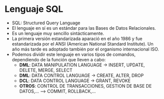 # Lenguaje SQL
- SQL: Structured Query Language
- El lenguaje en sí es un estándar para las Bases de Datos Relacionales.
- Es un lenguaje muy sencillo sintácticamente.
- La primera versión estandarizada aparació en el año 1986 y fue estandarizada por el ANSI (American National Standard Institute). Un año más tarde es adoptado también por el organismo internacional ISO.
- Podemos dividir este lenguaje en varios tipos de comandos, dependiendo de la función que lleven a cabo:
    - **DML**: DATA MANIPULATION LANGUAGE -> INSERT, UPDATE, DELETE, MERGE, SELECT
    - **DML**: DATA CONTROL LANGUAGE -> CREATE, ALTER, DROP
    - **DCL**: DATA CONTROL LANGUAGE -> GRANT, REVOKE
    - **OTROS**: CONTROL DE TRANSACCIONES, GESTION DE BASE DE DATOS,... --> COMMIT, ROLLBACK,...